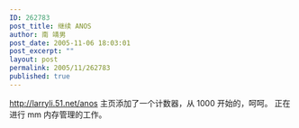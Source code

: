 ```yaml
---
ID: 262783
post_title: 继续 ANOS
author: 南 靖男
post_date: 2005-11-06 18:03:01
post_excerpt: ""
layout: post
permalink: 2005/11/262783
published: true
---
```

http://larryli.51.net/anos
主页添加了一个计数器，从 1000 开始的，呵呵。
正在进行 mm 内存管理的工作。